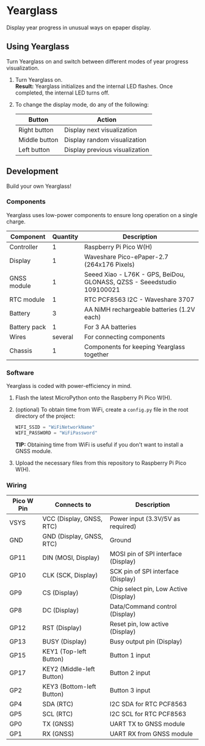 # Yearglass

Display year progress in unusual ways on epaper display.

## Using Yearglass

Turn Yearglass on and switch between different modes of year progress visualization.

1. Turn Yearglass on.  
**Result:** Yearglass initializes and the internal LED flashes. Once completed, the internal LED turns off.
1. To change the display mode, do any of the following:

    | Button            | Action                          |
    |-------------------|---------------------------------|
    | Right button      | Display next visualization      |
    | Middle button     | Display random visualization    |
    | Left button       | Display previous visualization  |

## Development

Build your own Yearglass!

### Components

Yearglass uses low-power components to ensure long operation on a single charge.

| Component         | Quantity | Description                                                            |
|-------------------|----------|------------------------------------------------------------------------|
| Controller        | 1        | Raspberry Pi Pico W(H)                                                 |
| Display           | 1        | Waveshare Pico-ePaper-2.7 (264x176 Pixels)                             |
| GNSS module       | 1        | Seeed Xiao - L76K - GPS, BeiDou, GLONASS, QZSS - Seeedstudio 109100021 |
| RTC module        | 1        | RTC PCF8563 I2C - Waveshare 3707                                       |
| Battery           | 3        | AA NiMH rechargeable batteries (1.2V each)                             |
| Battery pack      | 1        | For 3 AA batteries                                                     |
| Wires             | several  | For connecting components                                              |
| Chassis           | 1        | Components for keeping Yearglass together                              |

### Software

Yearglass is coded with power-efficiency in mind.

1. Flash the latest MicroPython onto the Raspberry Pi Pico W(H).
2. (optional) To obtain time from WiFi, create a `config.py` file in the root directory of the project:  

    ```python
    WIFI_SSID = "WiFiNetworkName"
    WIFI_PASSWORD = "WiFiPassword"
    ```

    **TIP:** Obtaining time from WiFi is useful if you don't want to install a GNSS module.

3. Upload the necessary files from this repository to Raspberry Pi Pico W(H).

### Wiring

| Pico W      Pin | Connects to                      | Description                              |
|-----------------|----------------------------------|------------------------------------------|
| VSYS            | VCC (Display, GNSS, RTC)         | Power input (3.3V/5V as required)        |
| GND             | GND (Display, GNSS, RTC)         | Ground                                   |
| GP11            | DIN (MOSI, Display)              | MOSI pin of SPI interface (Display)      |
| GP10            | CLK (SCK, Display)               | SCK pin of SPI interface (Display)       |
| GP9             | CS (Display)                     | Chip select pin, Low Active (Display)    |
| GP8             | DC (Display)                     | Data/Command control (Display)           |
| GP12            | RST (Display)                    | Reset pin, low active (Display)          |
| GP13            | BUSY (Display)                   | Busy output pin (Display)                |
| GP15            | KEY1 (Top-left Button)           | Button 1 input                           |
| GP17            | KEY2 (Middle-left Button)        | Button 2 input                           |
| GP2             | KEY3 (Bottom-left Button)        | Button 3 input                           |
| GP4             | SDA (RTC)                        | I2C SDA for RTC PCF8563                  |
| GP5             | SCL (RTC)                        | I2C SCL for RTC PCF8563                  |
| GP0             | TX (GNSS)                        | UART TX to GNSS module                   |
| GP1             | RX (GNSS)                        | UART RX from GNSS module                 |

